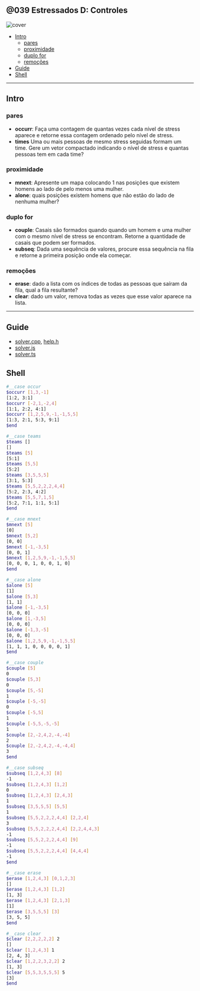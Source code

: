 ## @039 Estressados D: Controles

![cover](https://raw.githubusercontent.com/qxcodepoo/arcade/master/base/039/cover.jpg)

[](toc)

- [Intro](#intro)
    - [pares](#pares)
    - [proximidade](#proximidade)
    - [duplo for](#duplo-for)
    - [remoções](#remoções)
- [Guide](#guide)
- [Shell](#shell)
[](toc)

***

## Intro

### pares
- **occurr**: Faça uma contagem de quantas vezes cada nível de stress aparece e retorne essa contagem ordenado pelo nível de stress.
- **times** Uma ou mais pessoas de mesmo stress seguidas formam um time. Gere um vetor compactado indicando o nível de stress e quantas pessoas tem em cada time?

### proximidade
- **mnext**: Apresente um mapa colocando 1 nas posições que existem homens ao lado de pelo menos uma mulher.
- **alone**: quais posições existem homens que não estão do lado de nenhuma mulher?

### duplo for
- **couple**: Casais são formados quando quando um homem e uma mulher com o mesmo nível de stress se encontram. Retorne a quantidade de casais que podem ser formados.
- **subseq**: Dada uma sequência de valores, procure essa sequência na fila e retorne a primeira posição onde ela começar.

### remoções
- **erase**: dado a lista com os índices de todas as pessoas que saíram da fila, qual a fila resultante?
- **clear**: dado um valor, remova todas as vezes que esse valor aparece na lista.

___
## Guide

- [solver.cpp](https://raw.githubusercontent.com/qxcodepoo/arcade/master/base/039/.cache/draft.cpp), [help.h](https://raw.githubusercontent.com/qxcodepoo/arcade/master/base/039/help.h)
- [solver.js](https://raw.githubusercontent.com/qxcodepoo/arcade/master/base/039/.cache/draft.js)
- [solver.ts](https://raw.githubusercontent.com/qxcodepoo/arcade/master/base/039/.cache/draft.ts)

## Shell

```sh
#__case occur
$occurr [1,3,-1]
[1:2, 3:1]
$occurr [-2,1,-2,4]
[1:1, 2:2, 4:1]
$occurr [1,2,5,9,-1,-1,5,5]
[1:3, 2:1, 5:3, 9:1]
$end
```

```sh
#__case teams
$teams []
[]
$teams [5]
[5:1]
$teams [5,5]
[5:2]
$teams [3,5,5,5]
[3:1, 5:3]
$teams [5,5,2,2,2,4,4]
[5:2, 2:3, 4:2]
$teams [5,5,7,1,5]
[5:2, 7:1, 1:1, 5:1]
$end
```

```sh
#__case mnext
$mnext [5]
[0]
$mnext [5,2]
[0, 0]
$mnext [-1,-3,5]
[0, 0, 1]
$mnext [1,2,5,9,-1,-1,5,5]
[0, 0, 0, 1, 0, 0, 1, 0]
$end
```

```sh
#__case alone
$alone [5]
[1]
$alone [5,3]
[1, 1]
$alone [-1,-3,5]
[0, 0, 0]
$alone [1,-3,5]
[0, 0, 0]
$alone [-1,3,-5]
[0, 0, 0]
$alone [1,2,5,9,-1,-1,5,5]
[1, 1, 1, 0, 0, 0, 0, 1]
$end
```

```sh
#__case couple
$couple [5]
0
$couple [5,3]
0
$couple [5,-5]
1
$couple [-5,-5]
0
$couple [-5,5]
1
$couple [-5,5,-5,-5]
1
$couple [2,-2,4,2,-4,-4]
2
$couple [2,-2,4,2,-4,-4,4]
3
$end
```

```sh
#__case subseq
$subseq [1,2,4,3] [8]
-1
$subseq [1,2,4,3] [1,2]
0
$subseq [1,2,4,3] [2,4,3]
1
$subseq [3,5,5,5] [5,5]
1
$subseq [5,5,2,2,2,4,4] [2,2,4]
3
$subseq [5,5,2,2,2,4,4] [2,2,4,4,3]
-1
$subseq [5,5,2,2,2,4,4] [9]
-1
$subseq [5,5,2,2,2,4,4] [4,4,4]
-1
$end
```

```sh
#__case erase
$erase [1,2,4,3] [0,1,2,3]
[]
$erase [1,2,4,3] [1,2]
[1, 3]
$erase [1,2,4,3] [2,1,3]
[1]
$erase [3,5,5,5] [3]
[3, 5, 5]
$end
```

```sh
#__case clear
$clear [2,2,2,2,2] 2
[]
$clear [1,2,4,3] 1
[2, 4, 3]
$clear [1,2,2,3,2,2] 2
[1, 3]
$clear [5,5,3,5,5,5] 5
[3]
$end
```